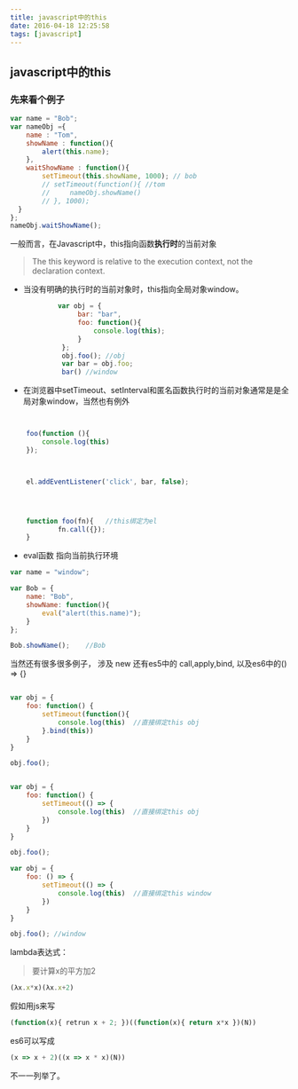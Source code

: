 ```yaml
---
title: javascript中的this
date: 2016-04-18 12:25:58
tags: [javascript]
---
```



## javascript中的this


### 先来看个例子  

```javascript
var name = "Bob";
var nameObj ={
    name : "Tom",
    showName : function(){
        alert(this.name);
    },
    waitShowName : function(){
        setTimeout(this.showName, 1000); // bob
        // setTimeout(function(){ //tom
        //     nameObj.showName()
        // }, 1000);
  }
};
nameObj.waitShowName();
```


一般而言，在Javascript中，this指向函数**执行时**的当前对象

> The this keyword is relative to the execution context, not the declaration context.



* 当没有明确的执行时的当前对象时，this指向全局对象window。  

```javascript
            var obj = {
                 bar: "bar",
                 foo: function(){
                     console.log(this);
                 }
             };
             obj.foo(); //obj
             var bar = obj.foo;
             bar() //window
```



* 在浏览器中setTimeout、setInterval和匿名函数执行时的当前对象通常是是全局对象window，当然也有例外  

```javascript


    foo(function (){
        console.log(this)
    });



    el.addEventListener('click', bar, false);




    function foo(fn){   //this绑定为el
            fn.call({});
    }
```



* eval函数 指向当前执行环境  

```javascript
var name = "window";

var Bob = {
    name: "Bob",
    showName: function(){
        eval("alert(this.name)");
    }
};

Bob.showName();    //Bob
```


当然还有很多很多例子，
涉及 new     还有es5中的 call,apply,bind,  以及es6中的() => {}

```javascript

var obj = {
    foo: function() {
        setTimeout(function(){
            console.log(this)  //直接绑定this obj
        }.bind(this))
    }
}

obj.foo();


var obj = {
    foo: function() {
        setTimeout(() => {
            console.log(this)  //直接绑定this obj
        })
    }
}

obj.foo();

var obj = {
    foo: () => {
        setTimeout(() => {
            console.log(this)  //直接绑定this window
        })
    }
}

obj.foo(); //window

```




lambda表达式：  

> 要计算x的平方加2  

```javascript
(λx.x*x)(λx.x+2)
```   

假如用js来写  


```javascript
(function(x){ retrun x + 2; })((function(x){ return x*x })(N))

```  


es6可以写成  
```javascript
(x => x + 2)((x => x * x)(N))
```  

不一一列举了。
